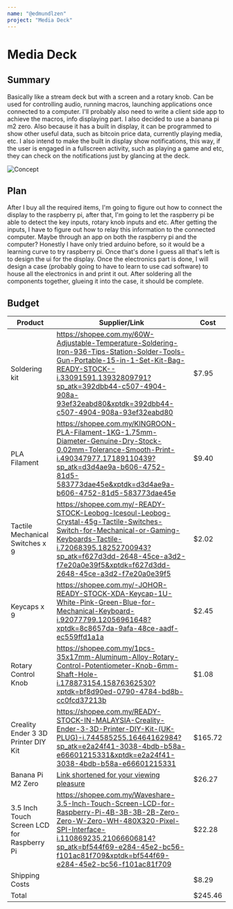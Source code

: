 ```yaml
---
name: "@edmundlzen"
project: "Media Deck"
---
```


# Media Deck

## Summary

Basically like a stream deck but with a screen and a rotary knob. Can be used for controlling audio, running macros, launching applications once connected to a computer. I'll probably also need to write a client side app to achieve the macros, info displaying part. I also decided to use a banana pi m2 zero. Also because it has a built in display, it can be programmed to show other useful data, such as bitcoin price data, currently playing media, etc. I also intend to make the built in display show notifications, this way, if the user is engaged in a fullscreen activity, such as playing a game and etc, they can check on the notifications just by glancing at the deck.

![Concept](https://user-images.githubusercontent.com/12859874/210131267-afd04426-078c-4969-9422-611caf134e07.png)

## Plan

After I buy all the required items, I'm going to figure out how to connect the display to the raspberry pi, after that, I'm going to let the raspberry pi be able to detect the key inputs, rotary knob inputs and etc. After getting the inputs, I have to figure out how to relay this information to the connected computer. Maybe through an app on both the raspberry pi and the computer? Honestly I have only tried arduino before, so it would be a learning curve to try raspberry pi. Once that's done I guess all that's left is to design the ui for the display. Once the electronics part is done, I will design a case (probably going to have to learn to use cad software) to house all the electronics in and print it out. After soldering all the components together, glueing it into the case, it should be complete.

## Budget

| Product         | Supplier/Link                         | Cost   |
| --------------- | ------------------------------------- | ------ |
| Soldering kit | https://shopee.com.my/60W-Adjustable-Temperature-Soldering-Iron-936-Tips-Station-Solder-Tools-Gun-Portable-15-in-1-Set-Kit-Bag-READY-STOCK--i.33091591.13932809791?sp_atk=392dbb44-c507-4904-908a-93ef32eabd80&xptdk=392dbb44-c507-4904-908a-93ef32eabd80 | $7.95 |
| PLA Filament | https://shopee.com.my/KINGROON-PLA-Filament-1KG-1.75mm-Diameter-Genuine-Dry-Stock-0.02mm-Tolerance-Smooth-Print-i.490347977.17189110439?sp_atk=d3d4ae9a-b606-4752-81d5-583773dae45e&xptdk=d3d4ae9a-b606-4752-81d5-583773dae45e | $9.40 |
| Tactile Mechanical Switches x 9 | https://shopee.com.my/-READY-STOCK-Leobog-Icesoul-Leobog-Crystal-45g-Tactile-Switches-Switch-for-Mechanical-or-Gaming-Keyboards-Tactile-i.72068395.18252700943?sp_atk=f627d3dd-2648-45ce-a3d2-f7e20a0e39f5&xptdk=f627d3dd-2648-45ce-a3d2-f7e20a0e39f5 | $2.02 |
| Keycaps x 9 | https://shopee.com.my/-JOHOR-READY-STOCK-XDA-Keycap-1U-White-Pink-Green-Blue-for-Mechanical-Keyboard-i.92077799.12056961648?xptdk=8c8657da-9afa-48ce-aadf-ec559ffd1a1a | $2.45 |
| Rotary Control Knob | https://shopee.com.my/1pcs-35x17mm-Aluminum-Alloy-Rotary-Control-Potentiometer-Knob-6mm-Shaft-Hole-i.178873154.15876362530?xptdk=bf8d90ed-0790-4784-bd8b-cc0fcd37213b | $1.08 |
| Creality Ender 3 3D Printer DIY Kit | https://shopee.com.my/READY-STOCK-IN-MALAYSIA-Creality-Ender-3-3D-Printer-DIY-Kit-(UK-PLUG)-i.744585255.16464162984?sp_atk=e2a24f41-3038-4bdb-b58a-e66601215331&xptdk=e2a24f41-3038-4bdb-b58a-e66601215331  | $165.72 |
| Banana Pi M2 Zero | [Link shortened for your viewing pleasure](https://www.lazada.com.my/products/bpi-m2-zero-bananapi-android-allwinner-h2-banana-pi-is-faster-than-raspberry-pi-zerow-i1936182967-s7792108567.html?clickTrackInfo=query%253Abanana%252Bpi%252Bm2%252Bzero%253Bnid%253A1936182967%253Bsrc%253ALazadaMainSrp%253Brn%253Aa4adf4f3da25f6d5bb3215ded2d7dc7e%253Bregion%253Amy%253Bsku%253A1936182967_MY%253Bprice%253A100018945%253Bclient%253Adesktop%253Bsupplier_id%253A100018945%253Basc_category_id%253A10000493%253Bitem_id%253A1936182967%253Bsku_id%253A7792108567%253Bshop_id%253A61360&fastshipping=0&freeshipping=0&fs_ab=1&fuse_fs=0&lang=en&location=Overseas&price=115.7&priceCompare=&ratingscore=5.0&request_id=a4adf4f3da25f6d5bb3215ded2d7dc7e&review=1&sale=28&search=1&source=search&spm=a2o4k.store_product.list.i40.79b7c8d9svZXkR&stock=1) | $26.27 |
| 3.5 Inch Touch Screen LCD for Raspberry Pi | https://shopee.com.my/Waveshare-3.5-Inch-Touch-Screen-LCD-for-Raspberry-Pi-4B-3B-3B-2B-Zero-Zero-W-Zero-WH-480X320-Pixel-SPI-Interface-i.110869235.21066606814?sp_atk=bf544f69-e284-45e2-bc56-f101ac81f709&xptdk=bf544f69-e284-45e2-bc56-f101ac81f709 | $22.28 |
| Shipping Costs |  | $8.29 |
| Total |  | $245.46 |
